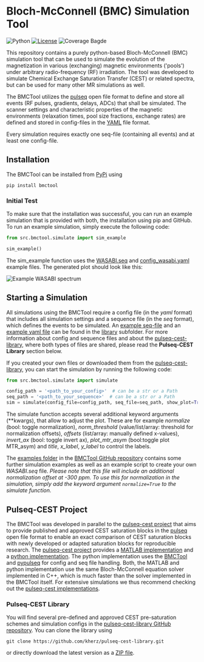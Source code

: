 # Bloch-McConnell (BMC) Simulation Tool

![Python](https://img.shields.io/badge/python-3.11%20%7C%203.12-blue)
[![License](https://img.shields.io/badge/License-Apache%202.0-blue.svg)](https://opensource.org/licenses/Apache-2.0)
![Coverage Bagde](https://img.shields.io/endpoint?url=https://gist.githubusercontent.com/schuenke/6296bce292048be38f06cc216719f558/raw/coverage.json)

This repository contains a purely python-based Bloch-McConnell (BMC) simulation tool that can be used to simulate
the evolution of the magnetization in various (exchanging) magnetic environments ('pools') under arbitrary
radio-frequency (RF) irradiation. The tool was developed to simulate Chemical Exchange Saturation Transfer (CEST) or
related spectra, but can be used for many other MR simulations as well.

The BMCTool utilizes the [pulseq](https://pulseq.github.io/) open file format to define and store all events (RF pulses,
gradients, delays, ADCs) that shall be simulated. The scanner settings and characteristic properties of the magnetic
environments (relaxation times, pool size fractions, exchange rates) are defined and stored in config-files in the
[YAML](https://yaml.org) file format.

Every simulation requires exactly one seq-file (containing all events) and at least one config-file.

## Installation

The BMCTool can be installed from [PyPi](https://pypi.org/) using

``
pip install bmctool
``

### Initial Test

To make sure that the installation was successful, you can run an example simulation that is provided with both,
the installation using pip and GitHub. To run an example simulation, simply execute the following code:

```python
from src.bmctool.simulate import sim_example

sim_example()
```

The sim_example function uses the [WASABI.seq](src/bmctool/library/seq-library/WASABI.seq)
and [config_wasabi.yaml](src/bmctool/library/sim-library/config_wasabi.yaml) example files. The generated plot should look
like this:

![](https://raw.githubusercontent.com/schuenke/BMCTool/master/examples/example_wasabi_spectrum.png "Example WASABI spectrum")

## Starting a Simulation

All simulations using the BMCTool require a config file (in the *yaml* format) that includes all simulation settings
and a sequence file (in the *seq* format), which defines the events to be simulated. An
[example seq-file](src/bmctool/library/seq-library/WASABI.seq) and an
[example yaml file](src/bmctool/library/sim-library/config_wasabi.yaml) can be found in the [library](src/bmctool/library)
subfolder. For more information about config and sequence files and about the
[pulseq-cest-library](library/pulseq-cest-library), where both types of files are shared, please read the
**Pulseq-CEST Library** section below.

If you created your own files or downloaded them from the [pulseq-cest-library](https://github.com/kherz/pulseq-cest-library),
you can start the simulation by running the following code:

```python
from src.bmctool.simulate import simulate

config_path = '<path_to_your_config>'  # can be a str or a Path
seq_path = '<path_to_your_sequence>'  # can be a str or a Path
sim = simulate(config_file=config_path, seq_file=seq_path, show_plot=True)
```

The simulate function accepts several additional keyword arguments (**kwargs), that allow to adjust the plot.
These are for example *normalize* (bool: toggle normalization), *norm_threshold* (value/list/array: threshold for
normalization offsets), *offsets* (list/array: manually defined x-values), *invert_ax* (bool: toggle invert ax),
*plot_mtr_asym* (bool:toggle plot MTR_asym) and *title*, *x_label*, *y_label* to control the labels.

The [examples folder](examples) in the [BMCTool GitHub repository](https://github.com/schuenke/BMCTool) contains some
further simulation examples as well as an example script to create your own *WASABI.seq* file. _Please note that this
file will include an additional normalization offset at -300 ppm. To use this for normalization in the simulation,
simply add the keyword argument ``normalize=True`` to the simulate function._

## Pulseq-CEST Project

The BMCTool was developed in parallel to the [pulseq-cest project](https://pulseq-cest.github.io/) that aims to provide
published and approved CEST saturation blocks in the [pulseq](https://pulseq.github.io/) open file format to enable an
exact comparison of CEST saturation blocks with newly developed or adapted saturation blocks for reproducible research.
The [pulseq-cest project](https://pulseq-cest.github.io/) provides a [MATLAB implementation](https://github.com/kherz/pulseq-cest)
and a [python implementation](https://github.com/KerstinHut/pypulseq-cest). The python implementation uses the
[BMCTool](https://github.com/schuenke/BMCTool) and [pypulseq](https://github.com/imr-framework/pypulseq) for config and
seq file handling. Both, the MATLAB and python implementation use the same Bloch-McConnell equation solver implemented
in C++, which is much faster than the solver implemented in the BMCTool itself. For extensive simulations we thus
recommend checking out the [pulseq-cest implementations](https://pulseq-cest.github.io/).

### Pulseq-CEST Library

You will find several pre-defined and approved CEST pre-saturation schemes and simulation configs in the
[pulseq-cest-library GitHub repository](https://github.com/kherz/pulseq-cest-library). You can clone the library using

``
git clone https://github.com/kherz/pulseq-cest-library.git
``

or directly download the latest version as a [ZIP file](https://github.com/kherz/pulseq-cest-library/archive/master.zip).
